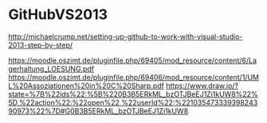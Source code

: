 # GitHubVS2013

http://michaelcrump.net/setting-up-github-to-work-with-visual-studio-2013-step-by-step/

https://moodle.oszimt.de/pluginfile.php/69405/mod_resource/content/6/Lagerhaltung_LOESUNG.pdf
https://moodle.oszimt.de/pluginfile.php/69406/mod_resource/content/1/UML%20Assoziationen%20in%20C%20Sharp.pdf
https://www.draw.io/?state=%7B%22ids%22:%5B%220B3B5ERkML_bzOTJBeEJ1Zi1kUW8%22%5D,%22action%22:%22open%22,%22userId%22:%22103547333939824390973%22%7D#G0B3B5ERkML_bzOTJBeEJ1Zi1kUW8

